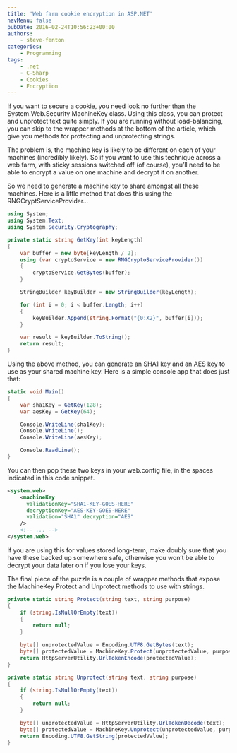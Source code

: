 ```yaml
---
title: 'Web farm cookie encryption in ASP.NET'
navMenu: false
pubDate: 2016-02-24T10:56:23+00:00
authors:
    - steve-fenton
categories:
    - Programming
tags:
    - .net
    - C-Sharp
    - Cookies
    - Encryption
---
```


If you want to secure a cookie, you need look no further than the System.Web.Security MachineKey class. Using this class, you can protect and unprotect text quite simply. If you are running without load-balancing, you can skip to the wrapper methods at the bottom of the article, which give you methods for protecting and unprotecting strings.

The problem is, the machine key is likely to be different on each of your machines (incredibly likely). So if you want to use this technique across a web farm, with sticky sessions switched off (of course), you’ll need to be able to encrypt a value on one machine and decrypt it on another.

So we need to generate a machine key to share amongst all these machines. Here is a little method that does this using the RNGCryptServiceProvider…

```csharp
using System;
using System.Text;
using System.Security.Cryptography;

private static string GetKey(int keyLength)
{
    var buffer = new byte[keyLength / 2];
    using (var cryptoService = new RNGCryptoServiceProvider())
    {
        cryptoService.GetBytes(buffer);
    }

    StringBuilder keyBuilder = new StringBuilder(keyLength);

    for (int i = 0; i < buffer.Length; i++)
    {
        keyBuilder.Append(string.Format("{0:X2}", buffer[i]));
    }

    var result = keyBuilder.ToString();
    return result;
}
```

Using the above method, you can generate an SHA1 key and an AES key to use as your shared machine key. Here is a simple console app that does just that:

```csharp
static void Main()
{
    var sha1Key = GetKey(128);
    var aesKey = GetKey(64);

    Console.WriteLine(sha1Key);
    Console.WriteLine();
    Console.WriteLine(aesKey);

    Console.ReadLine();
}
```

You can then pop these two keys in your web.config file, in the spaces indicated in this code snippet.

```xml
<system.web>
    <machineKey
      validationKey="SHA1-KEY-GOES-HERE"
      decryptionKey="AES-KEY-GOES-HERE"
      validation="SHA1" decryption="AES"
    />
    <!-- ... -->
</system.web>
```

If you are using this for values stored long-term, make doubly sure that you have these backed up somewhere safe, otherwise you won’t be able to decrypt your data later on if you lose your keys.

The final piece of the puzzle is a couple of wrapper methods that expose the MachineKey Protect and Unprotect methods to use with strings.

```csharp
private static string Protect(string text, string purpose)
{
    if (string.IsNullOrEmpty(text))
    {
        return null;
    }

    byte[] unprotectedValue = Encoding.UTF8.GetBytes(text);
    byte[] protectedValue = MachineKey.Protect(unprotectedValue, purpose);
    return HttpServerUtility.UrlTokenEncode(protectedValue);
}

private static string Unprotect(string text, string purpose)
{
    if (string.IsNullOrEmpty(text))
    {
        return null;
    }

    byte[] unprotectedValue = HttpServerUtility.UrlTokenDecode(text);
    byte[] protectedValue = MachineKey.Unprotect(unprotectedValue, purpose);
    return Encoding.UTF8.GetString(protectedValue);
}
```